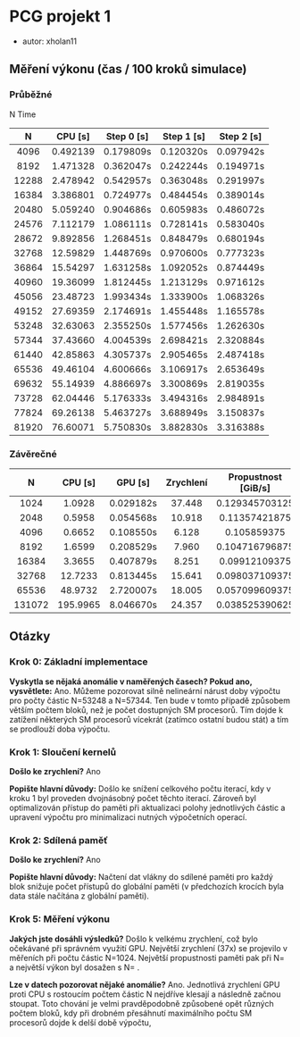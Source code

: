 # PCG projekt 1

-   autor: xholan11

## Měření výkonu (čas / 100 kroků simulace)

### Průběžné

N Time

|   N   | CPU [s]  | Step 0 [s] | Step 1 [s] | Step 2 [s] |
| :---: | -------- | ---------- | ---------- | ---------- |
| 4096  | 0.492139 | 0.179809s  | 0.120320s  | 0.097942s  |
| 8192  | 1.471328 | 0.362047s  | 0.242244s  | 0.194971s  |
| 12288 | 2.478942 | 0.542957s  | 0.363048s  | 0.291997s  |
| 16384 | 3.386801 | 0.724977s  | 0.484454s  | 0.389014s  |
| 20480 | 5.059240 | 0.904686s  | 0.605983s  | 0.486072s  |
| 24576 | 7.112179 | 1.086111s  | 0.728141s  | 0.583040s  |
| 28672 | 9.892856 | 1.268451s  | 0.848479s  | 0.680194s  |
| 32768 | 12.59829 | 1.448769s  | 0.970600s  | 0.777323s  |
| 36864 | 15.54297 | 1.631258s  | 1.092052s  | 0.874449s  |
| 40960 | 19.36099 | 1.812445s  | 1.213129s  | 0.971612s  |
| 45056 | 23.48723 | 1.993434s  | 1.333900s  | 1.068326s  |
| 49152 | 27.69359 | 2.174691s  | 1.455448s  | 1.165578s  |
| 53248 | 32.63063 | 2.355250s  | 1.577456s  | 1.262630s  |
| 57344 | 37.43660 | 4.004539s  | 2.698421s  | 2.320884s  |
| 61440 | 42.85863 | 4.305737s  | 2.905465s  | 2.487418s  |
| 65536 | 49.46104 | 4.600666s  | 3.106917s  | 2.653649s  |
| 69632 | 55.14939 | 4.886697s  | 3.300869s  | 2.819035s  |
| 73728 | 62.04446 | 5.176333s  | 3.494316s  | 2.984891s  |
| 77824 | 69.26138 | 5.463727s  | 3.688949s  | 3.150837s  |
| 81920 | 76.60071 | 5.750830s  | 3.882830s  | 3.316388s  |

### Závěrečné

|   N    | CPU [s]  |  GPU [s]  | Zrychlení | Propustnost [GiB/s] |   Výkon [GFLOPS]   |
| :----: | :------: | :-------: | :-------: | :-----------------: | :----------------: |
|  1024  |  1.0928  | 0.029182s |  37.448   |   0.129345703125    |      109.285       |
|  2048  |  0.5958  | 0.054568s |  10.918   |    0.11357421875    | 221.77457284275442 |
|  4096  |  0.6652  | 0.108550s |   6.128   |     0.105859375     | 446.8835633825511  |
|  8192  |  1.6599  | 0.208529s |   7.960   |   0.104716796875    | 897.0887730363756  |
| 16384  |  3.3655  | 0.407879s |   8.251   |    0.09912109375    | 1784.9229580266401 |
| 32768  | 12.7233  | 0.813445s |  15.641   |   0.098037109375    | 3570.8719969978556 |
| 65536  | 48.9732  | 2.720007s |  18.005   |   0.057099609375    | 4181.721532690339  |
| 131072 | 195.9965 | 8.046670s |  24.357   |   0.038525390625    | 4708.5613117180765 |

## Otázky

### Krok 0: Základní implementace

**Vyskytla se nějaká anomálie v naměřených časech? Pokud ano, vysvětlete:**
Ano. Můžeme pozorovat silně nelineární nárust doby výpočtu pro počty částic N=53248 a N=57344. Ten bude v tomto případě způsobem větším počtem bloků, než je počet dostupných SM procesorů. Tím dojde k zatížení některých SM procesorů vícekrát (zatímco ostatní budou stát) a tím se prodlouží doba výpočtu.

### Krok 1: Sloučení kernelů

**Došlo ke zrychlení?**
Ano

**Popište hlavní důvody:**
Došlo ke snížení celkového počtu iterací, kdy v kroku 1 byl proveden dvojnásobný počet těchto iterací.
Zároveň byl optimalizován přístup do paměti při aktualizaci polohy jednotlivých částic a upravení výpočtu pro minimalizaci nutných výpočetních operací.

### Krok 2: Sdílená paměť

**Došlo ke zrychlení?**
Ano

**Popište hlavní důvody:**
Načtení dat vlákny do sdílené paměti pro každý blok snižuje počet přístupů do globální paměti (v předchozích krocích byla data stále načítána z globální paměti).

### Krok 5: Měření výkonu

**Jakých jste dosáhli výsledků?**
Došlo k velkému zrychlení, což bylo očekávané při správném využití GPU. Největší zrychlení (37x) se projevilo v měřeních při počtu částic N=1024. Největší propustnosti paměti pak při N= a největší výkon byl dosažen s N= .

**Lze v datech pozorovat nějaké anomálie?**
Ano. Jednotlivá zrychlení GPU proti CPU s rostoucím počtem částic N nejdříve klesají a následně začnou stoupat. Toto chování je velmi pravděpodobně způsobené opět různých počtem bloků, kdy při drobném přesáhnutí maximálního počtu SM procesorů dojde k delší době výpočtu,
